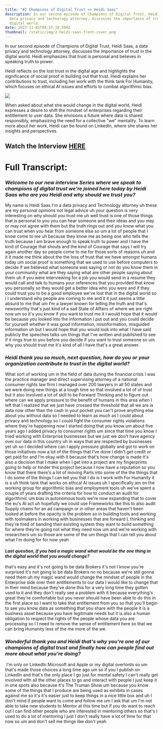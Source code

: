 ```yaml
---
title: "#2 Champions of Digital Trust <> Heidi Saas"
description: In our second episode of Champions of Digital Trust, Heidi Saas, a
  data privacy and technology attorney, discusses the importance of trust in the
  digital world.
date: 2023-11-01T09:37:10.599Z
thumbnail: /static/img/2-heidi-saas-front-cover.png
---
```

In our second episode of Champions of Digital Trust, Heidi Saas, a data privacy and technology attorney, discusses the importance of trust in the digital world. Heidi emphasizes that trust is personal and believes in speaking truth to power. 

Heidi reflects on the lost trust in the digital age and highlights the significance of social proof in building out that trust. Heidi explains her contributions to trust, including her work with the think tank For Humanity, which focuses on ethical AI issues and efforts to combat algorithmic bias. 

![](/static/img/1638825061325.jpg)

When asked about what she would change in the digital world, Heidi expresses a desire to shift the mindset of enterprises regarding their entitlement to user data. She envisions a future where data is shared responsibly, emphasizing the need for a collective "we" mentality. To learn more about her work, Heidi can be found on LinkedIn, where she shares her insights and perspectives. 

## W﻿atch the Interview [HERE](https://youtu.be/xvEgPOjML_4)

# Full Transcript:

### *Welcome to our new interview Series where we speak to champions of digital trust we're joined here today by Heidi Saas who are you Heidi and why should we trust you?*

My name is Heidi Saas I'm a data privacy and Technology attorney uh these are my personal opinions not legal advice uh your question is very interesting on why should you trust me uh well trust is one of those things that is personal to you you can hear someone and their ideas and you may or may not agree with them but the truth rings out and you know what you can trust when you hear from someone else so um a lot of people that I know come to me uh because they know me as being one who tells the truth because I am brave enough to speak truth to power and I have the kind of Courage that shouts and the kind of Courage that says I will try again another day so people come to me for those sorts of reasons uh and it it made me think about the the loss of trust that we have amongst humans today um social proof is something that we used to use before computers to decide if we believed what someone was saying or not do you know them in your community what are they saying what are other people saying about them uh if you were interviewing for a job you would send in a resume they would call and talk to humans your references that you provided that know you personally so they would get a better idea who you were and if they could trust you to be a good employee we've lost that in the digital world so I I understand why people are coming to me and it it just seems a little absurd to me that um I'm a lawyer known for telling the truth and that's newsworthy that's just kind of a sad State of Affairs of where we are right now um so it's you know if you want to trust me it I would hope that it would be because you looked into the information I put out and you could decide for yourself whether it was good information, misinformation, misguided information uh but I would hope that you would look into what I have said publicly the speeches talks um things that I've written and published to see if it rings true to you before you decide if you want to trust someone so um why you should trust me it's kind of all I have that's a great answer.

### ***Heidi thank you so much, next question, how do you or your organization contribute to trust in the digital world?*** 

What sort of working um in the field of data during the financial crisis I was the practice manager and direct supervising attorney of a national consumer rights law firm I managed over 200 lawyers in all 50 states and we were doing new things at a tough time so that involved a lot of of trust but it also involved a lot of skill to be Forward Thinking and to figure out where can we apply pressure to the benefit of humans in this area when I left that I realized that we just have crossed the threshold that all we are is data now other than the cash in your pocket you can't prove anything else about you without data so I needed to learn as much as I could about privacy and technology so I could fight the consumer rights violations where they're happening now I started doing that you know um about five years ago I added privacy to consumer rights um since that time you know I tried working with Enterprise businesses but we just we don't have agency over our data in this country uh in ways that are respected by businesses yet uh so I decided where can I apply pressure globally and got to work on those initiatives now a lot of the things that I've done I didn't get credit or get paid for and I'm okay with it because that's how change is made it's also a decision that I make when I get into a project are my fingerprints going to help or hinder this project because I now have a reputation so you know that there there's a lot of moving Parts into some of the the things that I do some of the things I can tell you that I do is I work with For Humanity it is a uh think tank that works on ethical AI issues uh I specifically am on the working group for algorithmic bias and employment tools uh we've spent a couple of years drafting the criteria for how to conduct an audit for algorithmic um bias in autonomous tools we're now expanding that to cover the eu's AI act uh hopefully we could use Frameworks like this to also audit Supply chains for an ad campaign or in other areas that haven't been looked at before the opacity is the problem so in building tools and working with toolmakers in working with businesses that are forward L thinking and they're tired of banding their existing system they want to build something for where they're going not what they need now um and we're working with researchers um so those are some of the um things that I can tell you about what I'm doing for for now yeah 

#### *Last question, if you had a magic wand what would be the one thing in the digital world that you would change?* 

that's easy and it's not going to be data Brokers it's not I know you're surprised it's not going to be data Brokers no no because we're still gonna need them uh my magic wand would change the mindset of people in the Enterprise side over their entitlements to our data I would like to change that in their mind because they've done this for a very long time they gotten used to it and they don't really see a problem with it because everything's great they're comfortable but you never should have been able to do this in the first place so I want to take that entitlement from you so that you'll begin to see you know data as something that you share with the people it is a business asset because you have legitimate needs but it is also a human obligation to respect the rights of the people whose data you are processing so I I need to remove the sense of entitlement here so that we can bring Humanity less of the me more of the we. 

### ***Wonderful thank you and Heidi that's why you're one of our champions of digital trust and finally how can people find out more about what you're doing?***

 I'm only on LinkedIn Microsoft and Apple or my digital overlords so um that's made those choices a long time ago um so if you I publish on LinkedIn and that's the only place I go just for mental safety I can't really get involved with all the other places to go and interact with people I just keep it in one spots also because it's The Truman Show um because you know some of the things that I produce are being used as exhibits in cases against me so it's it's easier just to keep things in a nice little box and uh I don't mind if people want to come and follow me um I ask that um I'm not able to take new students to Mentor at this time but if you do want to reach out I can find other people who are interested in mentoring others so that's I used to do a lot of mentoring I just I don't really have a lot of time for that now so um and don't sell me things like don't yeah